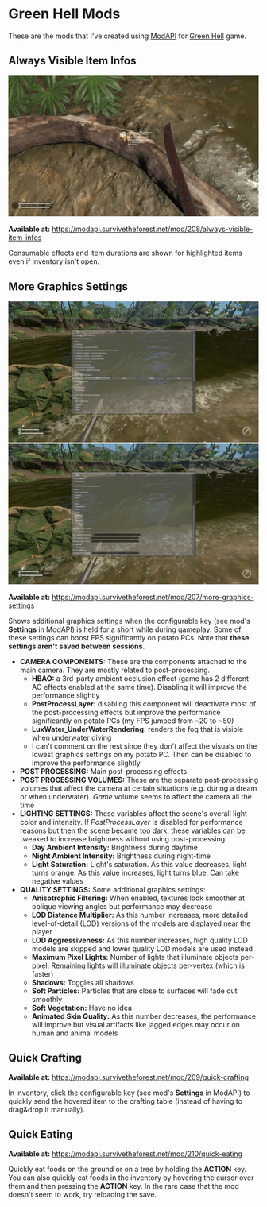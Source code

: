 # Green Hell Mods

These are the mods that I've created using [ModAPI](https://modapi.survivetheforest.net/game/GH/) for [Green Hell](https://store.steampowered.com/app/815370/Green_Hell/) game.

## Always Visible Item Infos

![screenshot](AlwaysVisibleItemInfos.jpg)

**Available at:** https://modapi.survivetheforest.net/mod/208/always-visible-item-infos

Consumable effects and item durations are shown for highlighted items even if inventory isn't open.

## More Graphics Settings

![screenshot1](MoreGraphicsSettings1.jpg) ![screenshot2](MoreGraphicsSettings2.jpg)

**Available at:** https://modapi.survivetheforest.net/mod/207/more-graphics-settings

Shows additional graphics settings when the configurable key (see mod's **Settings** in ModAPI) is held for a short while during gameplay. Some of these settings can boost FPS significantly on potato PCs. Note that **these settings aren't saved between sessions**.

- **CAMERA COMPONENTS:** These are the components attached to the main camera. They are mostly related to post-processing.
  - **HBAO:** a 3rd-party ambient occlusion effect (game has 2 different AO effects enabled at the same time). Disabling it will improve the performance slightly
  - **PostProcessLayer:** disabling this component will deactivate most of the post-processing effects but improve the performance significantly on potato PCs (my FPS jumped from ~20 to ~50)
  - **LuxWater_UnderWaterRendering:** renders the fog that is visible when underwater diving
  - I can't comment on the rest since they don't affect the visuals on the lowest graphics settings on my potato PC. Then can be disabled to improve the performance slightly
- **POST PROCESSING:** Main post-processing effects.
- **POST PROCESSING VOLUMES:** These are the separate post-processing volumes that affect the camera at certain situations (e.g. during a dream or when underwater). *Game* volume seems to affect the camera all the time
- **LIGHTING SETTINGS:** These variables affect the scene's overall light color and intensity. If *PostProcessLayer* is disabled for performance reasons but then the scene became too dark, these variables can be tweaked to increase brightness without using post-processing:
  - **Day Ambient Intensity:** Brightness during daytime
  - **Night Ambient Intensity:** Brightness during night-time
  - **Light Saturation:** Light's saturation. As this value decreases, light turns orange. As this value increases, light turns blue. Can take negative values
- **QUALITY SETTINGS:** Some additional graphics settings:
  - **Anisotrophic Filtering:** When enabled, textures look smoother at oblique viewing angles but performance may decrease
  - **LOD Distance Multiplier:** As this number increases, more detailed level-of-detail (LOD) versions of the models are displayed near the player
  - **LOD Aggressiveness:** As this number increases, high quality LOD models are skipped and lower quality LOD models are used instead
  - **Maximum Pixel Lights:** Number of lights that illuminate objects per-pixel. Remaining lights will illuminate objects per-vertex (which is faster)
  - **Shadows:** Toggles all shadows
  - **Soft Particles:** Particles that are close to surfaces will fade out smoothly
  - **Soft Vegetation:** Have no idea
  - **Animated Skin Quality:** As this number decreases, the performance will improve but visual artifacts like jagged edges may occur on human and animal models

## Quick Crafting

**Available at:** https://modapi.survivetheforest.net/mod/209/quick-crafting

In inventory, click the configurable key (see mod's **Settings** in ModAPI) to quickly send the hovered item to the crafting table (instead of having to drag&drop it manually).

## Quick Eating

**Available at:** https://modapi.survivetheforest.net/mod/210/quick-eating

Quickly eat foods on the ground or on a tree by holding the **ACTION** key. You can also quickly eat foods in the inventory by hovering the cursor over them and then pressing the **ACTION** key. In the rare case that the mod doesn't seem to work, try reloading the save.
